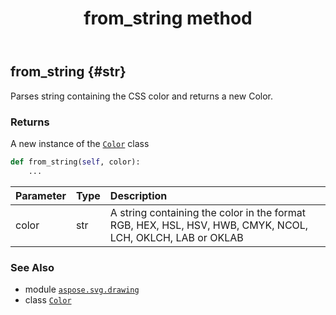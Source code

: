 ﻿---
title: from_string method
second_title: Aspose.SVG for Python via .NET API References
description: 
type: docs
weight: 240
url: /python-net/aspose.svg.drawing/color/from_string/
is_root: false
---

## from_string {#str}

Parses string containing the CSS color and returns a new Color.


### Returns 


A new instance of the [`Color`](/svg/python-net/aspose.svg.drawing/color) class


```python
def from_string(self, color):
    ...
```


| Parameter | Type | Description |
| :- | :- | :- |
| color | str | A string containing the color in the format RGB, HEX, HSL, HSV, HWB, CMYK, NCOL, LCH, OKLCH, LAB or OKLAB |



### See Also
* module [`aspose.svg.drawing`](../../)
* class [`Color`](/svg/python-net/aspose.svg.drawing/color)
